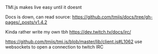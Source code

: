 TMI.js makes live easy until it doesnt

Docs is down, can read source: https://github.com/tmijs/docs/tree/gh-pages/_posts/v1.4.2

Kinda rather write my own tbh
https://dev.twitch.tv/docs/irc/

https://github.com/tmijs/tmi.js/blob/master/lib/client.js#L1062
use websockets to open a connection to twitch IRC
